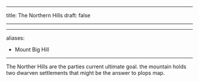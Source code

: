 
---
title: The Northern Hills
draft: false

---

---
aliases:
  - Mount Big Hill
---
The Norther Hills are the parties current ultimate goal. the mountain holds two dwarven settlements that might be the answer to plops map.